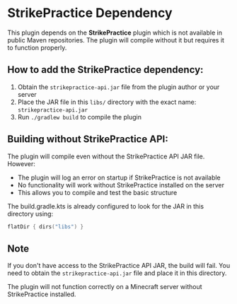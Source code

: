 # StrikePractice Dependency

This plugin depends on the **StrikePractice** plugin which is not available in public Maven repositories. The plugin will compile without it but requires it to function properly.

## How to add the StrikePractice dependency:

1. Obtain the `strikepractice-api.jar` file from the plugin author or your server
2. Place the JAR file in this `libs/` directory with the exact name: `strikepractice-api.jar`
3. Run `./gradlew build` to compile the plugin

## Building without StrikePractice API:

The plugin will compile even without the StrikePractice API JAR file. However:
- The plugin will log an error on startup if StrikePractice is not available
- No functionality will work without StrikePractice installed on the server
- This allows you to compile and test the basic structure

The build.gradle.kts is already configured to look for the JAR in this directory using:
```kotlin
flatDir { dirs("libs") }
```

## Note

If you don't have access to the StrikePractice API JAR, the build will fail. You need to obtain the `strikepractice-api.jar` file and place it in this directory.

The plugin will not function correctly on a Minecraft server without StrikePractice installed.
